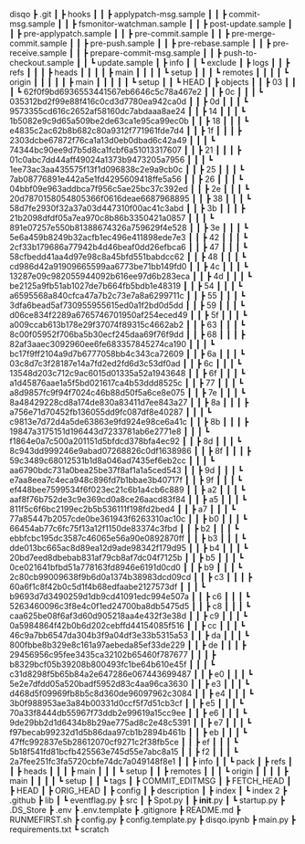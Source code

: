 disqo
┣ .git
┃ ┣ hooks
┃ ┃ ┣ applypatch-msg.sample
┃ ┃ ┣ commit-msg.sample
┃ ┃ ┣ fsmonitor-watchman.sample
┃ ┃ ┣ post-update.sample
┃ ┃ ┣ pre-applypatch.sample
┃ ┃ ┣ pre-commit.sample
┃ ┃ ┣ pre-merge-commit.sample
┃ ┃ ┣ pre-push.sample
┃ ┃ ┣ pre-rebase.sample
┃ ┃ ┣ pre-receive.sample
┃ ┃ ┣ prepare-commit-msg.sample
┃ ┃ ┣ push-to-checkout.sample
┃ ┃ ┗ update.sample
┃ ┣ info
┃ ┃ ┗ exclude
┃ ┣ logs
┃ ┃ ┣ refs
┃ ┃ ┃ ┣ heads
┃ ┃ ┃ ┃ ┣ main
┃ ┃ ┃ ┃ ┗ setup
┃ ┃ ┃ ┗ remotes
┃ ┃ ┃ ┃ ┗ origin
┃ ┃ ┃ ┃ ┃ ┣ main
┃ ┃ ┃ ┃ ┃ ┗ setup
┃ ┃ ┗ HEAD
┃ ┣ objects
┃ ┃ ┣ 03
┃ ┃ ┃ ┗ 62f0f9bd6936553441567eb6646c5c78a467e2
┃ ┃ ┣ 0c
┃ ┃ ┃ ┗ 035312bd2f99e88f416c0cd3d7780ea942ca0d
┃ ┃ ┣ 0d
┃ ┃ ┃ ┗ 9573355cd616c2652af58160dc7abdaaa8ae24
┃ ┃ ┣ 14
┃ ┃ ┃ ┗ 1b5082e9c9d65a509be2de63ca1e95ca99ec0b
┃ ┃ ┣ 18
┃ ┃ ┃ ┗ e4835c2ac62b8b682c80a9312f771961fde7d4
┃ ┃ ┣ 1f
┃ ┃ ┃ ┣ 2303dcbe67872f76ca1a13d0eb0dbad6c42a49
┃ ┃ ┃ ┗ 74344bc90ee9d7b5d8ca1fcbf6a51013317607
┃ ┃ ┣ 21
┃ ┃ ┃ ┣ 01c0abc7dd44aff49024a1373b9473205a7956
┃ ┃ ┃ ┗ 1ee73ac3aa435575f13f1d096838c2e9a9cb0c
┃ ┃ ┣ 25
┃ ┃ ┃ ┗ 7ab08776891e442a5e1fd4295609418ffe5a56
┃ ┃ ┣ 26
┃ ┃ ┃ ┗ 04bbf09e963addbca7f956c5ae25bc37c392ed
┃ ┃ ┣ 2e
┃ ┃ ┃ ┗ 20d7870158054805366f0616deae6687968895
┃ ┃ ┣ 38
┃ ┃ ┃ ┗ 58d7fe2930f32a37a03d447310f00ac41c3abd
┃ ┃ ┣ 3b
┃ ┃ ┃ ┣ 21b2098dfdf05a7ea970c8b86b3350421a0857
┃ ┃ ┃ ┗ 891e07257e550b81388674326a759629f4e528
┃ ┃ ┣ 3e
┃ ┃ ┃ ┗ 5e6a459b8249b32acfb1ec496e411898ede7e3
┃ ┃ ┣ 42
┃ ┃ ┃ ┗ 2cf33b179686a77942b4d46beaf0dd26efbca6
┃ ┃ ┣ 47
┃ ┃ ┃ ┗ 58cfbedd41aa4d97e98c8a45bfd551babdcc62
┃ ┃ ┣ 48
┃ ┃ ┃ ┗ cd986d42a91909665599aa6773be71bb149fd0
┃ ┃ ┣ 4c
┃ ┃ ┃ ┗ 13287e09c982055944092b616ee97d6b283eca
┃ ┃ ┣ 4d
┃ ┃ ┃ ┗ be2125a9fb51ab1027de7b664fb5bdb1e48319
┃ ┃ ┣ 54
┃ ┃ ┃ ┗ a6595568a840cfca47a7b2c73e7a8a6299711c
┃ ┃ ┣ 55
┃ ┃ ┃ ┗ 3dfa6bead5af730955955615ed0a1f2bd0d5dd
┃ ┃ ┣ 59
┃ ┃ ┃ ┗ d06ce834f2289a6765746701950af254eced49
┃ ┃ ┣ 5f
┃ ┃ ┃ ┗ a009ccab613b178e29f37074f89315c4662ab2
┃ ┃ ┣ 63
┃ ┃ ┃ ┗ 8c00f05952f706ba5b30ecf245daa69f76f9dd
┃ ┃ ┣ 68
┃ ┃ ┃ ┣ 82af3aaec3092960ee6fe683357845274ca190
┃ ┃ ┃ ┗ bc17f9ff2104a9d7b6777058bb4c343ca72609
┃ ┃ ┣ 6a
┃ ┃ ┃ ┗ 03c8d7c3f28187e14a7fd2ed2fd6d3c53df0ad
┃ ┃ ┣ 6c
┃ ┃ ┃ ┗ 13548d203c712c9ac6015d01335a52a1943648
┃ ┃ ┣ 6f
┃ ┃ ┃ ┗ a1d45876aae1a5f5bd021617ca4b53ddd8525c
┃ ┃ ┣ 77
┃ ┃ ┃ ┗ a8d9857fc9f94f7024c46b88d50f5a6ce8e075
┃ ┃ ┣ 7e
┃ ┃ ┃ ┗ 8a48429228cd8a174de830a83411d7ee843a27
┃ ┃ ┣ 8a
┃ ┃ ┃ ┣ a756e71d70452fb136055dd9fc087df8e40287
┃ ┃ ┃ ┗ c9813e7d72d4a5de63863e9fd924e98ce6a41c
┃ ┃ ┣ 8b
┃ ┃ ┃ ┣ 19847a3175151d196443d7233781ab6e2771e8
┃ ┃ ┃ ┗ f1864e0a7c500a201151d5bfdcd378bfa4ec92
┃ ┃ ┣ 8d
┃ ┃ ┃ ┗ 8c943dd999246e9abad07268826c0df1638986
┃ ┃ ┣ 8f
┃ ┃ ┃ ┣ 59c3489c68012531b1d8a046ad7435ef6eb2cc
┃ ┃ ┃ ┗ aa6790bdc731a0bea25be37f8af1a1a5ced543
┃ ┃ ┣ 9d
┃ ┃ ┃ ┗ e7aa8eea7c4eca948c896fd7b1bbae3b40717f
┃ ┃ ┣ 9f
┃ ┃ ┃ ┗ ef448bee7599534f6f023ec21c6b1a4cb6c889
┃ ┃ ┣ a2
┃ ┃ ┃ ┗ aaf8f76b752de3c9e369cd0a8ce26aacd83f84
┃ ┃ ┣ a5
┃ ┃ ┃ ┗ 811f5c6f6bc2199ec2b5b536111f198fd2bed4
┃ ┃ ┣ a7
┃ ┃ ┃ ┗ 77a85447b2057cde0be361943f6263310ac10c
┃ ┃ ┣ b0
┃ ┃ ┃ ┗ 66454ab77c6fc75f13a12f1150de83374c3fbd
┃ ┃ ┣ b2
┃ ┃ ┃ ┗ ebbfcbc195dc3587c46065e56a90e0892870ff
┃ ┃ ┣ b3
┃ ┃ ┃ ┗ dde013bc665ac8d89ea12d9ade98342f179d95
┃ ┃ ┣ b4
┃ ┃ ┃ ┗ 20bd7eed8dbebab831af79cb8af7dc04f7125b
┃ ┃ ┣ b5
┃ ┃ ┃ ┗ 0ce021641bfbd51a778163fd8946e6191d0cd0
┃ ┃ ┣ b9
┃ ┃ ┃ ┗ 2c80cb99009638f9b6d0a1374b38983dcd09cd
┃ ┃ ┣ c3
┃ ┃ ┃ ┣ 60a6f1c8f42b0c5d1f4b68edfaabe2127573df
┃ ┃ ┃ ┗ b9693d7d3490259d1db9cd41091edc994e507a
┃ ┃ ┣ c6
┃ ┃ ┃ ┗ 5263460096c3f8e4c0f1ed24700ba8db5475d5
┃ ┃ ┣ c8
┃ ┃ ┃ ┗ caa625be08f6af3d60d905218aa4e432f3e38d
┃ ┃ ┣ c9
┃ ┃ ┃ ┗ 0a5984864f42b0b6d202cebffd44154085f516
┃ ┃ ┣ cc
┃ ┃ ┃ ┗ 46c9a7bb6547da304b3f9a04df3e33b5315a53
┃ ┃ ┣ da
┃ ┃ ┃ ┗ 800fbbe8b329e8c161a97aebeda85ef33de229
┃ ┃ ┣ de
┃ ┃ ┃ ┣ 29456956c95fee3435ca32102b65460f787677
┃ ┃ ┃ ┣ b8329bcf05b39208b800493fc1be64b610e45f
┃ ┃ ┃ ┗ c31d8298f5b65b84a2e647286e067443699487
┃ ┃ ┣ e0
┃ ┃ ┃ ┗ 5e2e7dfdd05a520badf5952d83c4aa96ca3630
┃ ┃ ┣ e3
┃ ┃ ┃ ┗ d468d5f09969fb8b5c8d360de96097962c3084
┃ ┃ ┣ e4
┃ ┃ ┃ ┗ 3b0f988953ae3a84b00331d0ccf5f7d51cb3cf
┃ ┃ ┣ e5
┃ ┃ ┃ ┗ 70a33f8444db55967f73ddb2e99619a15cc9ee
┃ ┃ ┣ e6
┃ ┃ ┃ ┗ 9de29bb2d1d6434b8b29ae775ad8c2e48c5391
┃ ┃ ┣ e7
┃ ┃ ┃ ┗ f97becab99232d1d5b86daa97cb1b2894b461b
┃ ┃ ┣ eb
┃ ┃ ┃ ┗ 47ffc992837e5b28612070cf9271c2f38fb5ce
┃ ┃ ┣ ef
┃ ┃ ┃ ┗ 5b18f541fd81bcfb425563e745d55e7abc8a15
┃ ┃ ┣ f2
┃ ┃ ┃ ┗ 2a7fee251fc3fa5720cbfe74dc7a049148f8e1
┃ ┃ ┣ info
┃ ┃ ┗ pack
┃ ┣ refs
┃ ┃ ┣ heads
┃ ┃ ┃ ┣ main
┃ ┃ ┃ ┗ setup
┃ ┃ ┣ remotes
┃ ┃ ┃ ┗ origin
┃ ┃ ┃ ┃ ┣ main
┃ ┃ ┃ ┃ ┗ setup
┃ ┃ ┗ tags
┃ ┣ COMMIT_EDITMSG
┃ ┣ FETCH_HEAD
┃ ┣ HEAD
┃ ┣ ORIG_HEAD
┃ ┣ config
┃ ┣ description
┃ ┣ index
┃ ┗ index 2
┣ .github
┣ lib
┃ ┗ eventflag.py
┣ src
┃ ┣ Spot.py
┃ ┣ **init**.py
┃ ┗ startup.py
┣ .DS_Store
┣ .env
┣ .env.template
┣ .gitignore
┣ README.md
┣ RUNMEFIRST.sh
┣ config.py
┣ config.template.py
┣ disqo.ipynb
┣ main.py
┣ requirements.txt
┗ scratch
